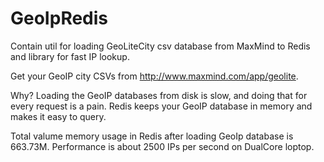 GeoIpRedis
==========

Contain util for loading GeoLiteCity csv database from MaxMind to Redis and library for fast IP lookup. 

Get your GeoIP city CSVs from http://www.maxmind.com/app/geolite.

Why?
Loading the GeoIP databases from disk is slow, and doing that for every request is a pain. Redis keeps your GeoIP database in memory and makes it easy to query.

Total valume memory usage in Redis after loading GeoIp database is 663.73M. Performance is about 2500 IPs per second on DualCore loptop.
